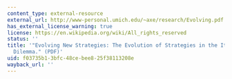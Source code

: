 ```yaml
---
content_type: external-resource
external_url: http://www-personal.umich.edu/~axe/research/Evolving.pdf
has_external_license_warning: true
license: https://en.wikipedia.org/wiki/All_rights_reserved
status: ''
title: '"Evolving New Strategies: The Evolution of Strategies in the Iterated Prisoners''
  Dilemma." (PDF)'
uid: f03735b1-3bfc-48ce-bee8-25f38113208e
wayback_url: ''
---
```

